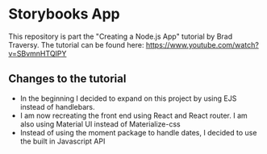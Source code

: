 # Storybooks App

This repository is part the "Creating a Node.js App" tutorial by Brad Traversy. The tutorial can be found here: https://www.youtube.com/watch?v=SBvmnHTQIPY





## Changes to the tutorial
* In the beginning I decided to expand on this project by using EJS instead of handlebars. 
* I am now recreating the front end using React and React router. I am also using Material UI instead of Materialize-css
* Instead of using the moment package to handle dates, I decided to use the built in Javascript API
